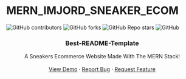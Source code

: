# MERN_IMJORD_SNEAKER_ECOM

![GitHub contributors](https://img.shields.io/github/contributors/imjord/MERN_IMJORD_SNEAKER_ECOM?color=%23454B1B&label=CONTRIBUTORS%20%3C3&style=for-the-badge)
![GitHub forks](https://img.shields.io/github/forks/imjord/MERN_IMJORD_SNEAKER_ECOM?style=for-the-badge)
![GitHub Repo stars](https://img.shields.io/github/stars/imjord/MERN_IMJORD_SNEAKER_ECOM?style=for-the-badge)
![GitHub](https://img.shields.io/github/license/imjord/MERN_IMJORD_SNEAKER_ECOM?style=for-the-badge)




<div align="center">
  

  <h3 align="center">Best-README-Template</h3>

  <p align="center">
    A Sneakers Ecommerce Website Made With The MERN Stack!
    <br />
    <br />
    <a href="https://github.com/imjord/MERN_IMJORD_SNEAKER_ECOM">View Demo</a>
    ·
    <a href="https://github.com/imjord/MERN_IMJORD_SNEAKER_ECOM/issues">Report Bug</a>
    ·
    <a href="https://github.com/imjord/MERN_IMJORD_SNEAKER_ECOM/issues">Request Feature</a>
  </p>
</div>
